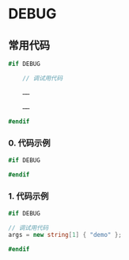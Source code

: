 # DEBUG

## 常用代码

```c#
#if DEBUG

    // 调试用代码

    ……

    ……

#endif
```

### 0. 代码示例

```c#
#if DEBUG

#endif
```

### 1. 代码示例

```c#
#if DEBUG

// 调试用代码
args = new string[1] { "demo" };

#endif
```
